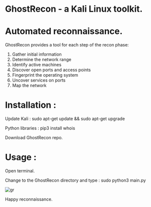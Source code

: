 # GhostRecon - a Kali Linux toolkit.
# Automated reconnaissance.

GhostRecon provides a tool for each step of the recon phase: 

   1. Gather initial information
   2. Determine the network range
   3. Identify active machines
   4. Discover open ports and access points
   5. Fingerprint the operating system
   6. Uncover services on ports
   7. Map the network

# Installation : 

Update Kali : sudo apt-get update && sudo apt-get upgrade

Python libraries : pip3 install whois

Download GhostRecon repo.

# Usage : 

Open terminal. 

Change to the GhostRecon directory and type : sudo python3 main.py

![gr](https://user-images.githubusercontent.com/10816773/53376627-e399f800-3956-11e9-8aa4-a3cb28d0ad82.png)

Happy reconnaissance. 
